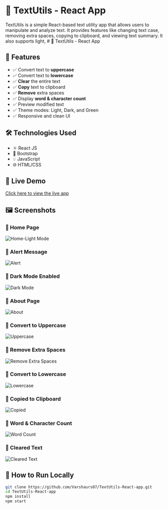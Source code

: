 # 📘 TextUtils - React App

TextUtils is a simple React-based text utility app that allows users to manipulate and analyze text. It provides features like changing text case, removing extra spaces, copying to clipboard, and viewing text summary. It also supports light, # 📘 TextUtils - React App

## 🚀 Features

- ✅ Convert text to **uppercase**
- ✅ Convert text to **lowercase**
- ✅ **Clear** the entire text
- ✅ **Copy** text to clipboard
- ✅ **Remove** extra spaces
- ✅ Display **word & character count**
- ✅ Preview modified text
- ✅ Theme modes: Light, Dark, and Green
- ✅ Responsive and clean UI

## 🛠️ Technologies Used

- ⚛️ React JS
- 💄 Bootstrap
- 💡 JavaScript
- 🌐 HTML/CSS

## 🚀 Live Demo
[Click here to view the live app](https://Varshaurs07.github.io/TextUtils-React-app)

## 🖼️ Screenshots

### 🔹 Home Page  
![Home-Light Mode](./Images/home.png)

### 🔹 Alert Message  
![Alert](./Images/alert.png)

### 🔹 Dark Mode Enabled  
![Dark Mode](./Images/darkmode.png)

### 🔹 About Page  
![About](./Images/about.png)

### 🔹 Convert to Uppercase  
![Uppercase](./Images/Uppercase.png)

### 🔹 Remove Extra Spaces  
![Remove Extra Spaces](./Images/removeextra.png)

### 🔹 Convert to Lowercase  
![Lowercase](./Images/lowercase.png)

### 🔹 Copied to Clipboard  
![Copied](./Images/copiedtoclip.png)

### 🔹 Word & Character Count  
![Word Count](./Images/word.png)

### 🔹 Cleared Text  
![Cleared Text](./Images/clearedtext.png)

## 📁 How to Run Locally

```bash
git clone https://github.com/Varshaurs07/TextUtils-React-app.git
cd TextUtils-React-app
npm install
npm start

